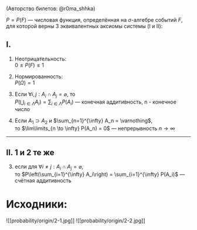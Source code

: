 (Авторство билетов: @r0ma_shhka)

$P = P(F)$ — числовая функция, определённая на $\sigma$-алгебре событий $F$,  
для которой верны 3 эквивалентных аксиомы системы (I и II):

## I.
1) Неотрицательность:  
   $0 \leq P(F) \leq 1$

2) Нормированность:  
   $P(\Omega) = 1$

3) Если $\forall i, j: A_i \cap A_j = \varnothing$, то  
   $P\left(\bigcup_{i \in \Lambda} A_i\right) = \sum_{i \in \Lambda} P(A_i)$ — конечная аддитивность, n - конечное число

4) Если $A_1 \supset A_2$ и $\sum_{n=1}^{\infty} A_n = \varnothing$,  
   то $\lim\limits_{n \to \infty} P(A_n) = 0$ — непрерывность $n \to \infty$

---

## II. 1 и 2 те же

3) если для $\forall i \ne j: A_i \cap A_j = \varnothing$,  
то $P\left(\sum_{i=1}^{\infty} A_i\right) = \sum_{i=1}^{\infty} P(A_i)$ — счётная аддитивность


# Исходники:
![[probability/origin/2-1.jpg]]
![[probability/origin/2-2.jpg]]
